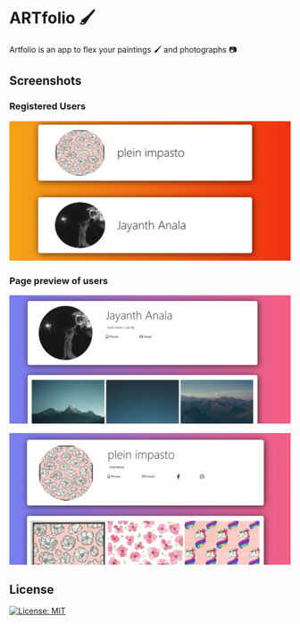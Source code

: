 # ARTfolio :paintbrush:

Artfolio is an app to flex your paintings :paintbrush: and photographs :camera:

## Screenshots

### Registered Users
![Alt text](/image/image0.png?raw=true "Optional Title")

### Page preview of users
![Alt text](/image/image1.png?raw=true "Optional Title")


![Alt text](/image/image2.png?raw=true "Optional Title")











## License
[![License: MIT](https://img.shields.io/badge/License-MIT-yellow.svg)](https://opensource.org/licenses/MIT)

